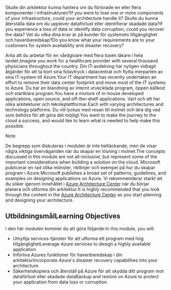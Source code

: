 <span data-ttu-id="c9d9d-101">Skulle din arkitektur kunna hantera om du förlorade en eller flera komponenter i infrastrukturen?</span><span class="sxs-lookup"><span data-stu-id="c9d9d-101">If you were to lose one or more components of your infrastructure, could your architecture handle it?</span></span> <span data-ttu-id="c9d9d-102">Skulle du kunna återställa data om du upplever dataförlust eller identifierar skadade data?</span><span class="sxs-lookup"><span data-stu-id="c9d9d-102">If you experience a loss of data or identify data corruption, could you recover the data?</span></span> <span data-ttu-id="c9d9d-103">Vet du vilka dina krav är på kunder för systemets tillgänglighet och haveriberedskap?</span><span class="sxs-lookup"><span data-stu-id="c9d9d-103">Do you know what your requirements are to your customers for system availability and disaster recovery?</span></span>

<span data-ttu-id="c9d9d-104">Anta att du arbetar för en vårdgivare med flera tusen läkare i hela landet.</span><span class="sxs-lookup"><span data-stu-id="c9d9d-104">Imagine you work for a healthcare provider with several thousand physicians throughout the country.</span></span> <span data-ttu-id="c9d9d-105">Din IT-avdelning har nyligen vidtagit åtgärder för att ta bort sina fotavtryck i datacentrat och flytta merparten av sina IT-system till Azure.</span><span class="sxs-lookup"><span data-stu-id="c9d9d-105">Your IT department has recently undertaken an effort to remove their data center footprint and move most of the IT systems to Azure.</span></span> <span data-ttu-id="c9d9d-106">Du har en blandning av internt utvecklade program, öppen källkod och startklara program.</span><span class="sxs-lookup"><span data-stu-id="c9d9d-106">You have a mixture of in-house developed applications, open source, and off-the-shelf applications.</span></span> <span data-ttu-id="c9d9d-107">Vart och ett har olika arkitekturer och teknikplattformar.</span><span class="sxs-lookup"><span data-stu-id="c9d9d-107">Each with varying architectures and technology platforms.</span></span> <span data-ttu-id="c9d9d-108">Du vill lyckas med resan till molnet och lära dig vad som behövs för att göra det möjligt.</span><span class="sxs-lookup"><span data-stu-id="c9d9d-108">You want to make the journey to the cloud a success, and would like to learn what is needed to help make this possible.</span></span>  

> [!NOTE]
> <span data-ttu-id="c9d9d-109">De begrepp som diskuteras i modulen är inte heltäckande, men de visar några viktiga överväganden när du skapar en lösning i molnet.</span><span class="sxs-lookup"><span data-stu-id="c9d9d-109">The concepts discussed in this module are not all-inclusive, but represent some of the important considerations when building a solution on the cloud.</span></span> <span data-ttu-id="c9d9d-110">Microsoft publicerar en rad olika mönster, riktlinjer och exempel på hur du skapar program i Azure.</span><span class="sxs-lookup"><span data-stu-id="c9d9d-110">Microsoft publishes a broad set of patterns, guidelines, and examples on designing applications on Azure.</span></span> <span data-ttu-id="c9d9d-111">Vi rekommenderar starkt att du söker igenom innehållet i [Azure Architecture Center](https://docs.microsoft.com/azure/architecture/) när du börjar planera och utforma din arkitektur.</span><span class="sxs-lookup"><span data-stu-id="c9d9d-111">It is highly recommended that you look through the content in the [Azure Architecture Center](https://docs.microsoft.com/azure/architecture/) as you start planning and designing your architecture.</span></span>

## <a name="learning-objectives"></a><span data-ttu-id="c9d9d-112">Utbildningsmål</span><span class="sxs-lookup"><span data-stu-id="c9d9d-112">Learning Objectives</span></span>

<span data-ttu-id="c9d9d-113">I den här modulen kommer du att göra följande:</span><span class="sxs-lookup"><span data-stu-id="c9d9d-113">In this module, you will:</span></span>

- <span data-ttu-id="c9d9d-114">Utnyttja services-tjänster för att utforma ett program med hög tillgänglighet</span><span class="sxs-lookup"><span data-stu-id="c9d9d-114">Leverage Azure services to design a highly available application</span></span>
- <span data-ttu-id="c9d9d-115">Införliva Azures funktioner för haveriberedskap i din arkitektur</span><span class="sxs-lookup"><span data-stu-id="c9d9d-115">Incorporate Azure's disaster recovery capabilities into your architecture</span></span>
- <span data-ttu-id="c9d9d-116">Säkerhetskopiera och återställ på Azure för att skydda ditt program mot dataförlust eller skadade data</span><span class="sxs-lookup"><span data-stu-id="c9d9d-116">Backup and restore on Azure to protect your application from data loss or corruption</span></span>